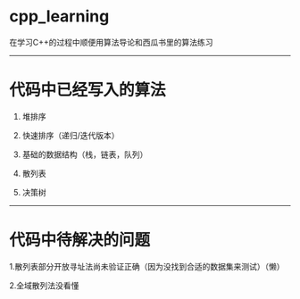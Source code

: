# cpp_learning

在学习C++的过程中顺便用算法导论和西瓜书里的算法练习


---
# 代码中已经写入的算法
1. 堆排序

2. 快速排序（递归/迭代版本）

3. 基础的数据结构（栈，链表，队列）

4. 散列表

5. 决策树
---

# 代码中待解决的问题
1.散列表部分开放寻址法尚未验证正确（因为没找到合适的数据集来测试）（懒）

2.全域散列法没看懂

